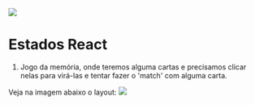 ![](https://i.imgur.com/xG74tOh.png)

# Estados React 


1. Jogo da memória, onde teremos alguma cartas e precisamos clicar nelas para virá-las e tentar fazer o 'match' com alguma carta.

Veja na imagem abaixo o layout:
![](https://i.imgur.com/wWQgq7Z.png)



